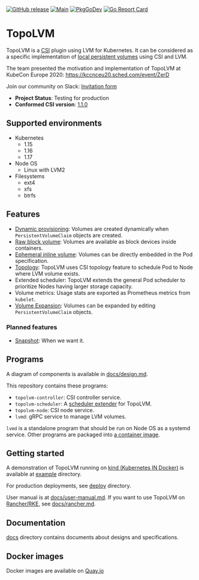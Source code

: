 [![GitHub release](https://img.shields.io/github/v/release/topolvm/topolvm.svg?maxAge=60)][releases]
[![Main](https://github.com/topolvm/topolvm/workflows/Main/badge.svg)](https://github.com/topolvm/topolvm/actions)
[![PkgGoDev](https://pkg.go.dev/badge/github.com/topolvm/topolvm?tab=overview)](https://pkg.go.dev/github.com/topolvm/topolvm?tab=overview)
[![Go Report Card](https://goreportcard.com/badge/github.com/topolvm/topolvm)](https://goreportcard.com/badge/github.com/topolvm/topolvm)

TopoLVM
=======

TopoLVM is a [CSI][] plugin using LVM for Kubernetes.
It can be considered as a specific implementation of [local persistent volumes](https://kubernetes.io/docs/concepts/storage/volumes/#local) using CSI and LVM.

The team presented the motivation and implementation of TopoLVM at KubeCon Europe 2020: https://kccnceu20.sched.com/event/ZerD

Join our community on Slack: [Invitation form](https://docs.google.com/forms/d/e/1FAIpQLSd2zZhqZUDTs8YUfhvKmSI_xb_iiPnz3-Hy6S7ehmHHmiifEg/viewform?embedded=true)

- **Project Status**: Testing for production
- **Conformed CSI version**: [1.1.0](https://github.com/container-storage-interface/spec/blob/v1.1.0/spec.md)

Supported environments
----------------------

- Kubernetes
  - 1.15
  - 1.16
  - 1.17
- Node OS
  - Linux with LVM2
- Filesystems
  - ext4
  - xfs
  - btrfs

Features
--------

- [Dynamic provisioning](https://kubernetes-csi.github.io/docs/external-provisioner.html): Volumes are created dynamically when `PersistentVolumeClaim` objects are created.
- [Raw block volume](https://kubernetes-csi.github.io/docs/raw-block.html): Volumes are available as block devices inside containers.
- [Ephemeral inline volume](https://kubernetes.io/docs/concepts/storage/volumes/#csi-ephemeral-volumes): Volumes can be directly embedded in the Pod specification.
- [Topology](https://kubernetes-csi.github.io/docs/topology.html): TopoLVM uses CSI topology feature to schedule Pod to Node where LVM volume exists.
- Extended scheduler: TopoLVM extends the general Pod scheduler to prioritize Nodes having larger storage capacity.
- Volume metrics: Usage stats are exported as Prometheus metrics from `kubelet`.
- [Volume Expansion](https://kubernetes-csi.github.io/docs/volume-expansion.html): Volumes can be expanded by editing `PersistentVolumeClaim` objects.

### Planned features

- [Snapshot](https://kubernetes-csi.github.io/docs/snapshot-restore-feature.html): When we want it.

Programs
--------

A diagram of components is available in [docs/design.md](docs/design.md#diagram).

This repository contains these programs:

- `topolvm-controller`: CSI controller service.
- `topolvm-scheduler`: A [scheduler extender](https://github.com/kubernetes/community/blob/master/contributors/design-proposals/scheduling/scheduler_extender.md) for TopoLVM.
- `topolvm-node`: CSI node service.
- `lvmd`: gRPC service to manage LVM volumes.

`lvmd` is a standalone program that should be run on Node OS as a systemd service.
Other programs are packaged into [a container image](https://quay.io/repository/cybozu/topolvm).

Getting started
---------------

A demonstration of TopoLVM running on [kind (Kubernetes IN Docker)][kind] is available at [example](example/) directory.

For production deployments, see [deploy](deploy/) directory.

User manual is at [docs/user-manual.md](docs/user-manual.md).
If you want to use TopoLVM on [Rancher/RKE](https://rancher.com/docs/rke/latest/en/), see [docs/rancher.md](docs/rancher.md).

Documentation
-------------

[docs](docs/) directory contains documents about designs and specifications.

[releases]: https://github.com/topolvm/topolvm/releases
[CSI]: https://github.com/container-storage-interface/spec
[kind]: https://github.com/kubernetes-sigs/kind

Docker images
-------------

Docker images are available on [Quay.io](https://quay.io/repository/cybozu/topolvm)
